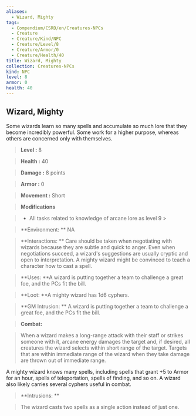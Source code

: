 ```yaml
---
aliases:
  - Wizard, Mighty
tags:
  - Compendium/CSRD/en/Creatures-NPCs
  - Creature
  - Creature/Kind/NPC
  - Creature/Level/8
  - Creature/Armor/0
  - Creature/Health/40
title: Wizard, Mighty
collection: Creatures-NPCs
kind: NPC
level: 8
armor: 0
health: 40
---
```

## Wizard, Mighty    
Some wizards learn so many spells and accumulate so much lore that they become incredibly powerful. Some work for a higher purpose, whereas others are concerned only with themselves.    
  
    
> **Level :** 8    
> **Health :** 40    
> **Damage :** 8 points    
> **Armor :** 0    
> **Movement :** Short    
> **Modifications**    
>- All tasks related to knowledge of arcane lore as level 9 >  
>    
> **Environment: ** NA    
> **Interactions: ** Care should be taken when negotiating with wizards because they are subtle and quick to anger. Even when negotiations succeed, a wizard's suggestions are usually cryptic and open to interpretation. A mighty wizard might be convinced to teach a character how to cast a spell.    
> **Uses: **A wizard is putting together a team to challenge a great foe, and the PCs fit the bill.    
> **Loot: **A mighty wizard has 1d6 cyphers.    
> **GM Intrusion: ** A wizard is putting together a team to challenge a great foe, and the PCs fit the bill.    
  
> **Combat:**   
> When a wizard makes a long-range attack with their staff or strikes someone with it, arcane energy damages the target and, if desired, all creatures the wizard selects within short range of the target. Targets that are within immediate range of the wizard when they take damage are thrown out of immediate range.  
A mighty wizard knows many spells, including spells that grant +5 to Armor for an hour, spells of teleportation, spells of finding, and so on. A wizard also likely carries several cyphers useful in combat.    
    
  
> **Intrusions: **   
> The wizard casts two spells as a single action instead of just one.    
